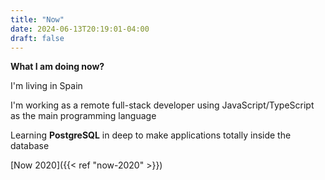 ```yaml
---
title: "Now"
date: 2024-06-13T20:19:01-04:00
draft: false
---
```


__What I am doing now?__

I'm living in Spain

I'm working as a remote full-stack developer using JavaScript/TypeScript as the main programming language

Learning **PostgreSQL** in deep to make applications totally inside the database

[Now 2020]({{< ref "now-2020" >}})
